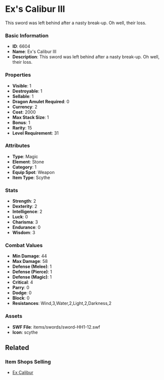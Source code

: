 # Ex's Calibur III

This sword was left behind after a nasty break-up. Oh well, their loss. 

### Basic Information

- **ID**: 6604
- **Name**: Ex&#039;s Calibur III
- **Description**: This sword was left behind after a nasty break-up. Oh well, their loss. 

### Properties

- **Visible**: 1
- **Destroyable**: 1
- **Sellable**: 1
- **Dragon Amulet Required**: 0
- **Currency**: 2
- **Cost**: 2000
- **Max Stack Size**: 1
- **Bonus**: 1
- **Rarity**: 15
- **Level Requirement**: 31

### Attributes

- **Type**: Magic
- **Element**: Stone
- **Category**: 1
- **Equip Spot**: Weapon
- **Item Type**: Scythe

### Stats

- **Strength**: 2
- **Dexterity**: 2
- **Intelligence**: 2
- **Luck**: 0
- **Charisma**: 3
- **Endurance**: 0
- **Wisdom**: 3

### Combat Values

- **Min Damage**: 44
- **Max Damage**: 58
- **Defense (Melee)**: 1
- **Defense (Pierce)**: 1
- **Defense (Magic)**: 1
- **Critical**: 4
- **Parry**: 0
- **Dodge**: 0
- **Block**: 0
- **Resistances**: Wind,3,Water,2,Light,2,Darkness,2

### Assets

- **SWF File**: items/swords/sword-HH1-12.swf
- **Icon**: scythe

## Related

### Item Shops Selling

- [Ex Calibur](../item-shops/253-ex-calibur.md)

